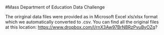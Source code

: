 #Mass Department of Education Data Challenge




The orirginal data files were provided as in Microsoft Excel xls/xlsx format which we automatically converted to .csv. You can find all the original files at this location: https://www.dropbox.com/l/rnX3Aw97BrNBRzPvuByOZq?
